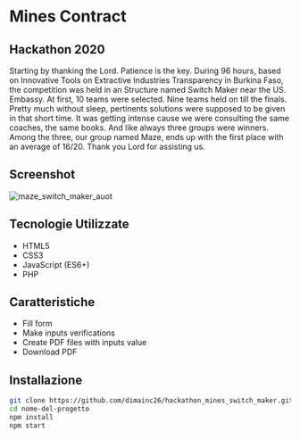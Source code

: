 # Mines Contract
## Hackathon 2020

Starting by thanking the Lord. Patience is the key.
During 96 hours,  based on 
Innovative Tools on Extractive Industries Transparency in Burkina Faso, the competition was held in an Structure named Switch Maker near the US. Embassy.
At first, 10 teams were selected. Nine teams held on till the finals. Pretty much without sleep, pertinents solutions were supposed to be given in that short time. It was getting intense cause we were consulting the same coaches, the same books. And like always three groups were winners. 
Among the three, our group named Maze, ends up with the first place with an average of 16/20. Thank you Lord for assisting us.

## Screenshot

![maze_switch_maker_auot](https://github.com/dimainc26/hackathon_mines_switch_maker/assets/125144533/e4dd9066-b839-400a-8c43-91d3bfddfe75)


## Tecnologie Utilizzate

- HTML5
- CSS3
- JavaScript (ES6+)
- PHP

## Caratteristiche

- Fill form
- Make inputs verifications
- Create PDF files with inputs value
- Download PDF

## Installazione

```bash
git clone https://github.com/dimainc26/hackathon_mines_switch_maker.git
cd nome-del-progetto
npm install
npm start
